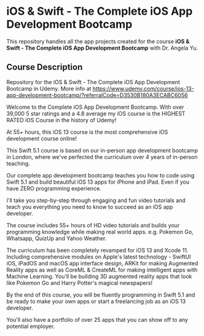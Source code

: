 # iOS & Swift - The Complete iOS App Development Bootcamp
This repository handles all the app projects created for the course **iOS & Swift - The Complete iOS App Development Bootcamp** with Dr. Angela Yu. 

## Course Description
Repository for the iOS &amp; Swift - The Complete iOS App Development Bootcamp in Udemy. More info at https://www.udemy.com/course/ios-13-app-development-bootcamp/?referralCode=D3530B180A3ECABC6056

Welcome to the Complete iOS App Development Bootcamp. With over 39,000 5 star ratings and a 4.8 average my iOS course is the HIGHEST RATED iOS Course in the history of Udemy!

At 55+ hours, this iOS 13 course is the most comprehensive iOS development course online!

This Swift 5.1 course is based on our in-person app development bootcamp in London, where we've perfected the curriculum over 4 years of in-person teaching.

Our complete app development bootcamp teaches you how to code using Swift 5.1 and build beautiful iOS 13 apps for iPhone and iPad. Even if you have ZERO programming experience.

I'll take you step-by-step through engaging and fun video tutorials and teach you everything you need to know to succeed as an iOS app developer.

The course includes 55+ hours of HD video tutorials and builds your programming knowledge while making real world apps. e.g. Pokemon Go, Whatsapp, QuizUp and Yahoo Weather.

The curriculum has been completely revamped for iOS 13 and Xcode 11. Including comprehensive modules on Apple's latest technology - SwiftUI iOS, iPadOS and macOS app interface design, ARKit for making Augmented Reality apps as well as CoreML & CreateML for making intelligent apps with Machine Learning. You'll be building 3D augmented reality apps that look like Pokemon Go and Harry Potter's magical newspapers!

By the end of this course, you will be fluently programming in Swift 5.1 and be ready to make your own apps or start a freelancing job as an iOS 13 developer.

You'll also have a portfolio of over 25 apps that you can show off to any potential employer.
